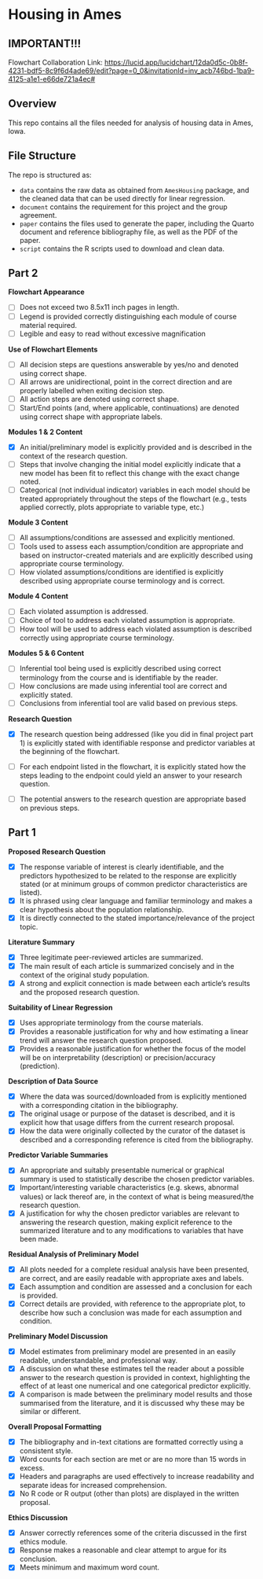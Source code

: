 # Housing in Ames

## IMPORTANT!!!
Flowchart Collaboration Link: https://lucid.app/lucidchart/12da0d5c-0b8f-4231-bdf5-8c9f6d4ade69/edit?page=0_0&invitationId=inv_acb746bd-1ba9-4125-a1e1-e66de721a4ec#


## Overview

This repo contains all the files needed for analysis of housing data in Ames, Iowa.


## File Structure

The repo is structured as:

-   `data` contains the raw data as obtained from `AmesHousing` package, and the cleaned data that can be used directly for linear regression.
-   `document` contains the requirement for this project and the group agreement.
-   `paper` contains the files used to generate the paper, including the Quarto document and reference bibliography file, as well as the PDF of the paper. 
-   `script` contains the R scripts used to download and clean data.


## Part 2

**Flowchart Appearance**
-   [ ] Does not exceed two 8.5x11 inch pages in length.
-   [ ] Legend is provided correctly distinguishing each module of course material required.
-   [ ] Legible and easy to read without excessive magnification

**Use of Flowchart Elements**
-   [ ] All decision steps are questions answerable by yes/no and denoted using correct shape.
-   [ ] All arrows are unidirectional, point in the correct direction and are properly labelled when exiting decision step.
-   [ ] All action steps are denoted using correct shape.
-   [ ] Start/End points (and, where applicable, continuations) are denoted using correct shape with appropriate labels.

**Modules 1 & 2 Content**
-   [X] An initial/preliminary model is explicitly provided and is described in the context of the research question.
-   [ ] Steps that involve changing the initial model explicitly indicate that a new model has been fit to reflect this change with the exact change noted.
-   [ ] Categorical (not individual indicator) variables in each model should be treated appropriately throughout the steps of the flowchart (e.g., tests applied correctly, plots appropriate to variable type, etc.)

**Module 3 Content**
-   [ ] All assumptions/conditions are assessed and explicitly mentioned.
-   [ ] Tools used to assess each assumption/condition are appropriate and based on instructor-created materials and are explicitly described using appropriate course terminology.
-   [ ] How violated assumptions/conditions are identified is explicitly described using appropriate course terminology and is correct.

**Module 4 Content**
-   [ ] Each violated assumption is addressed.
-   [ ] Choice of tool to address each violated assumption is appropriate.
-   [ ] How tool will be used to address each violated assumption is described correctly using appropriate course terminology.

**Modules 5 & 6 Content**
-   [ ] Inferential tool being used is explicitly described using correct terminology from the course and is identifiable by the reader.
-   [ ] How conclusions are made using inferential tool are correct and explicitly stated.
-   [ ] Conclusions from inferential tool are valid based on previous steps.

**Research Question**
-   [X] The research question being addressed (like you did in final project part 1) is explicitly stated with identifiable response and predictor variables at the beginning of the flowchart.
-   [ ] For each endpoint listed in the flowchart, it is explicitly stated how the steps leading to the endpoint could yield an answer to your research question.
-   [ ] The potential answers to the research question are appropriate based on previous steps.


## Part 1

**Proposed Research Question**
-   [X] The response variable of interest is clearly identifiable, and the predictors hypothesized to be related to the response are explicitly stated (or at minimum groups of common predictor characteristics are listed).
-   [X] It is phrased using clear language and familiar terminology and makes a clear hypothesis about the population relationship.
-   [X] It is directly connected to the stated importance/relevance of the project topic.

**Literature Summary**
-   [X] Three legitimate peer-reviewed articles are summarized.
-   [X] The main result of each article is summarized concisely and in the context of the original study population.
-   [X] A strong and explicit connection is made between each article’s results and the proposed research question.

**Suitability of Linear Regression**
-   [X] Uses appropriate terminology from the course materials.
-   [X] Provides a reasonable justification for why and how estimating a linear trend will answer the research question proposed.
-   [X] Provides a reasonable justification for whether the focus of the model will be on interpretability (description) or precision/accuracy (prediction).

**Description of Data Source**
-   [X] Where the data was sourced/downloaded from is explicitly mentioned with a corresponding citation in the bibliography.
-   [X] The original usage or purpose of the dataset is described, and it is explicit how that usage differs from the current research proposal.
-   [X] How the data were originally collected by the curator of the dataset is described and a corresponding reference is cited from the bibliography.

**Predictor Variable Summaries**
-   [X] An appropriate and suitably presentable numerical or graphical summary is used to statistically describe the chosen predictor variables.
-   [X] Important/interesting variable characteristics (e.g. skews, abnormal values) or lack thereof are, in the context of what is being measured/the research question.
-   [X] A justification for why the chosen predictor variables are relevant to answering the research question, making explicit reference to the summarized literature and to any modifications to variables that have been made.

**Residual Analysis of Preliminary Model**
-   [X] All plots needed for a complete residual analysis have been presented, are correct, and are easily readable with appropriate axes and labels.
-   [X] Each assumption and condition are assessed and a conclusion for each is provided.
-   [X] Correct details are provided, with reference to the appropriate plot, to describe how such a conclusion was made for each assumption and condition.

**Preliminary Model Discussion**
-   [X] Model estimates from preliminary model are presented in an easily readable, understandable, and professional way.
-   [X] A discussion on what these estimates tell the reader about a possible answer to the research question is provided in context, highlighting the effect of at least one numerical and one categorical predictor explicitly.
-   [X] A comparison is made between the preliminary model results and those summarised from the literature, and it is discussed why these may be similar or different.

**Overall Proposal Formatting**
-   [X] The bibliography and in-text citations are formatted correctly using a consistent style.
-   [X] Word counts for each section are met or are no more than 15 words in excess.
-   [X] Headers and paragraphs are used effectively to increase readability and separate ideas for increased comprehension.
-   [X] No R code or R output (other than plots) are displayed in the written proposal.

**Ethics Discussion**
-   [X] Answer correctly references some of the criteria discussed in the first ethics module.
-   [X] Response makes a reasonable and clear attempt to argue for its conclusion.
-   [X] Meets minimum and maximum word count.
